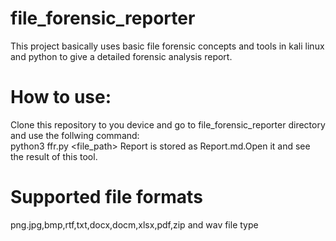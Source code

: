 # file_forensic_reporter
This project basically uses basic file forensic concepts and tools in kali linux and python to give a detailed forensic analysis report.

# How to use:
Clone this repository to you device and go to file_forensic_reporter directory and use the follwing command:  
 python3 ffr.py <file_path>
Report is stored as Report.md.Open it and see the result of this tool.

# Supported file formats
png.jpg,bmp,rtf,txt,docx,docm,xlsx,pdf,zip and wav file type

